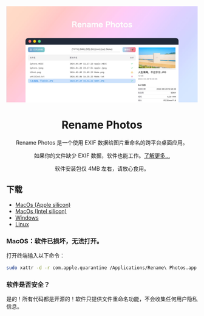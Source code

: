 <div align="center">

<img src="./docs/images/coverview-zh.jpg" alt=""/>

<h1>Rename Photos</h1>

Rename Photos 是一个使用 EXIF 数据给图片重命名的跨平台桌面应用。

如果你的文件缺少 EXIF 数据，软件也能工作。[了解更多...](https://armantang.fun/rename-photos-zh)

软件安装包仅 4MB 左右，请放心食用。

</div>

## 下载

- [MacOs (Apple silicon)](https://github.com/Arman19941113/rename-photos/releases/download/v0.0.4/Rename.Photos_0.0.4_aarch64.dmg)
- [MacOs (Intel silicon)](https://github.com/Arman19941113/rename-photos/releases/download/v0.0.4/Rename.Photos_0.0.4_x64.dmg)
- [Windows](https://github.com/Arman19941113/rename-photos/releases/download/v0.0.4/Rename.Photos_0.0.4_x64_en-US.msi)
- [Linux](https://github.com/Arman19941113/rename-photos/releases/download/v0.0.4/Rename.Photos_0.0.4_amd64.deb)

### MacOS：软件已损坏，无法打开。

打开终端输入以下命令：
```bash
sudo xattr -d -r com.apple.quarantine /Applications/Rename\ Photos.app
```
### 软件是否安全？

是的！所有代码都是开源的！软件只提供文件重命名功能，不会收集任何用户隐私信息。
